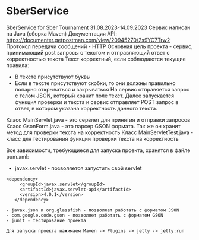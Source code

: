# SberService
 SberService for Sber Tournament 31.08.2023-14.09.2023
Сервис написан на Java (сборка Maven)
Документация API: https://documenter.getpostman.com/view/20945270/2s9YC7Trw2
Протокол передачи сообщений - HTTP
Основная цель проекта - сервис, принимающий post запросы с текстом и отправляющий ответ с корректностью текста
Текст корректный, если соблюдаются текущие правила:
- В тексте присутствуют буквы
- Если в тексте присутствуют скобки, то они должны правильно попарно открываться и закрываться
На сервис отправяется запрос с телом JSON, который хранит поле текст. Далее запускается функция проверки и текста и сервис отправляет POST запрос в ответ, в котором указана корректность данного текста.

Класс MainServlet.java - это сервлет для принятия и отправки запросов
Класс GsonForm.java - это парсер GSON формата. Так же он хранит метод для проверки текста на корректность
Класс MainServletTest.java - класс для тестирования функции проверки текста на корректность

Все зависимости, требующиеся для запуска проекта, хранятся в файле pom.xml:
- javax.servlet - позволяется запустить свой servlet
 ```
<dependency>
      <groupId>javax.servlet</groupId>
      <artifactId>javax.servlet-api</artifactId>
      <version>4.0.1</version>
    </dependency>

- javax.json и org.glassfish - позволяет работать с форматом JSON
- com.google.code.gson - позволяет работать с форматом GSON
- junit - тестирование проекта

Для запуска проекта нажимаем Maven -> Plugins -> jetty -> jetty:run
